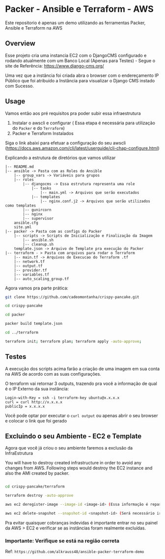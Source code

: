 # Packer - Ansible e Terraform - AWS
Este repositorio é apenas um demo utilizando as ferramentas Packer, Ansible e Terraform na AWS

## Overview


Esse projeto cria uma instancia EC2 com o DjangoCMS configurado e rodando atualmente com um Banco Local (Apenas para Testes) - Segue o site de Referência: https://www.django-cms.org/

Uma vez que a instância foi criada abra o browser com o endereçamento IP Público que foi atribuído a Instância para 
visualizar o Django CMS instado com Sucesso.


## Usage

Vamos então aos pré requisitos pra poder subir essa infraestrutura


1. Instalar o awscli e configurar ( Essa etapa é necessária para utilização do `Packer` e do `Terraform`)
2. Packer e Terraform Instalados


Siga o link abaixi para efetuar a configuração do seu awscli
(https://docs.aws.amazon.com/cli/latest/userguide/cli-chap-configure.html)


Explicando a estrutura de diretórios que vamos utilizar 

```
|-- README.md
|-- ansible -> Pasta com as Roles do Ansible
    |-- group_vars -> Variáveis para grupos
    |-- roles 
        |-- djangocms -> Essa estrutura representa uma role
            |-- tasks 
                |-- main.yml -> Arquivos que serão executados
            |-- templates
                |-- nginx.conf.j2 -> Arquivos que serão utilizados como templates
        |-- gunircorn
        |-- nginx
        |-- supervisor
    ansible.cfg
    site.yml
|-- packer -> Pasta com as configs do Packer
    |-- scripts -> Scripts de Inicialização e Finalização da Imagem
        |-- ansible.sh
        |-- cleanup.sh
    template.json -> Arquivo de Template pra execução do Packer
|-- terraform - > Pasta com arquivos para rodar o Terraform
    |-- main.tf -> Arquivos de Execucao do Terraform .tf
    |-- network.tf
    |-- output.tf
    |-- provider.tf
    |-- variables.tf
    |-- auto_scaling_group.tf
```


Agora vamos pra parte prática: 

```bash
git clone https://github.com/cadeomontanha/crispy-pancake.git

cd crispy-pancake

cd packer

packer build template.json

cd ../terraform 

terraform init; terraform plan; terraform apply -auto-approve;

```

## Testes

A execução dos scripts acima farão a criação de uma imagem em sua conta na AWS de acordo com as suas configurações.

O terraform vai retornar 3 outputs, trazendo pra você a informação de qual é o IP Externo da sua instância:

```
Login-with-Key = ssh -i terraform-key ubuntu@x.x.x.x
curl = curl http://x.x.x.x
publicIp = x.x.x.x

```

Você pode optar por executar o `curl output` ou apenas abrir o seu browser e colocar o link que foi gerado




## Excluindo o seu Ambiente - EC2 e Template

Agora que você já criou o seu ambiente faremos a exclusão da InfraEstrutura 

You will have to destroy created infrastructure in order to avoid any changes from AWS. Following steps would destroy the EC2 instance and also the AMI created by packer.

```bash

cd crispy-pancake/terraform

terraform destroy -auto-approve

aws ec2 deregister-image --image-id <image-id> (Essa informação é repassada pelo Packer )

aws ec2 delete-snapshot --snapshot-id <snapshot-id> (Será necessário ir na Console da AWS pra pegar essa informação)


```


Pra evitar quaisquer cobranças indevidas é importante entrar no seu painel da AWS > EC2 e verificar se as instâncias foram realmente excluídas. 
### Importante: Verifique se está na região correta


Ref:  `https://github.com/alkrauss48/ansible-packer-terraform-demo`


